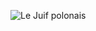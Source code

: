 ![Le Juif polonais](https://upload.wikimedia.org/wikipedia/commons/thumb/c/cc/ESTADOS_UNIDOS_LEVAM_OURO_NA_GIN%C3%81STICA_FEMININA_POR_EQUIPES_DOS_JOGOS_OL%C3%8DMPICOS_RIO_2016_%2828849586476%29_%28cropped%29.jpg/400px-ESTADOS_UNIDOS_LEVAM_OURO_NA_GIN%C3%81STICA_FEMININA_POR_EQUIPES_DOS_JOGOS_OL%C3%8DMPICOS_RIO_2016_%2828849586476%29_%28cropped%29.jpg)